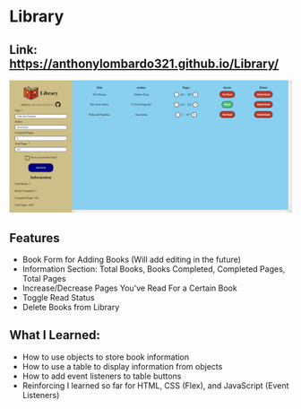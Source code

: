 # Library
## Link: https://anthonylombardo321.github.io/Library/
<p align="center">
    <img src="imgs/library-project.png" width="600">
</p>

## Features
* Book Form for Adding Books (Will add editing in the future)
* Information Section: Total Books, Books Completed, Completed Pages, Total Pages
* Increase/Decrease Pages You've Read For a Certain Book
* Toggle Read Status
* Delete Books from Library

## What I Learned:
* How to use objects to store book information
* How to use a table to display information from objects
* How to add event listeners to table buttons
* Reinforcing I learned so far for HTML, CSS (Flex), and JavaScript (Event Listeners)